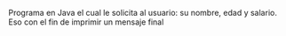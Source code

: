 Programa en Java el cual le solicita al usuario: su nombre, edad y salario. Eso con el fin de imprimir un mensaje final
